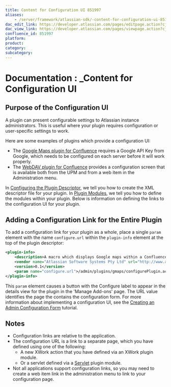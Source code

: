 ```yaml
---
title: Content for Configuration UI 851997
aliases:
    - /server/framework/atlassian-sdk/-content-for-configuration-ui-851997.html
dac_edit_link: https://developer.atlassian.com/pages/editpage.action?cjm=wozere&pageId=851997
dac_view_link: https://developer.atlassian.com/pages/viewpage.action?cjm=wozere&pageId=851997
confluence_id: 851997
platform:
product:
category:
subcategory:
---
```

# Documentation : \_Content for Configuration UI

## Purpose of the Configuration UI

A plugin can present configurable settings to Atlassian instance administrators. This is useful where your plugin requires configuration or user-specific settings to work.

Here are some examples of plugins which provide a configuration UI:

-   The <a href="https://plugins.atlassian.com/plugin/details/251" class="external-link">Google Maps plugin for Confluence</a> requires a Google API Key from Google, which needs to be configured on each server before it will work properly.
-   The <a href="https://plugins.atlassian.com/plugin/details/236" class="external-link">WebDAV plugin for Confluence</a> provides a configuration screen that is available both from the UPM and from a web item in the Administration menu.

In [Configuring the Plugin Descriptor](/server/framework/atlassian-sdk/configuring-the-plugin-descriptor-852008.html), we tell you how to create the XML descriptor file for your plugin. In [Plugin Modules](/server/framework/atlassian-sdk/plugin-modules-852136.html), we tell you how to define the modules within your plugin. Below is information on defining the links to the configuration UI for your plugin.

## Adding a Configuration Link for the Entire Plugin

To add a configuration link for your plugin as a whole, place a single `param` element with the name `configure.url` within the `plugin-info` element at the top of the plugin descriptor:

``` xml
<plugin-info>
    <description>A macro which displays Google maps within a Confluence page.</description>
    <vendor name="Atlassian Software Systems Pty Ltd" url="http://www.atlassian.com/"/>
    <version>0.1</version>
    <param name="configure.url">/admin/plugins/gmaps/configurePlugin.action</param>
</plugin-info>
```

This `param` element causes a button with the Configure label to appear in the details view for the plugin in the 'Manage Add-ons' page. The URL value identifies the page the contains the configuration form. For more information about implementing a configuration UI, see the [Creating an Admin Configuration Form](/server/framework/atlassian-sdk/creating-an-admin-configuration-form-2818695.html) tutorial.

## Notes

-   Configuration links are relative to the application.
-   The configuration URL is a link to a separate page, which you have defined using one of the following:
    -   A new XWork action that you have defined via an XWork plugin module.
    -   Or a servlet defined via a [Servlet](/server/framework/atlassian-sdk/servlet-plugin-module-852096.html) plugin module.
-   Not all applications support configuration links, so you may need to create a web item link in the administration menu to link to your configuration page.

























